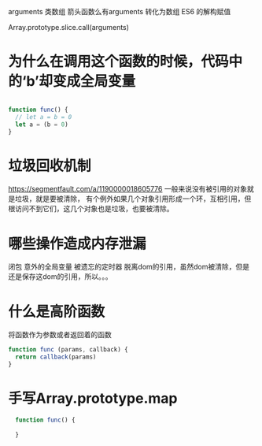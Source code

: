 arguments 类数组
箭头函数么有arguments
转化为数组
ES6 的解构赋值

Array.prototype.slice.call(arguments)

# 为什么在调用这个函数的时候，代码中的‘b’却变成全局变量
```js

function func() {
  // let a = b = 0
  let a = (b = 0)
}
```

# 垃圾回收机制
https://segmentfault.com/a/1190000018605776
一般来说没有被引用的对象就是垃圾，就是要被清除， 有个例外如果几个对象引用形成一个环，互相引用，但根访问不到它们，这几个对象也是垃圾，也要被清除。

# 哪些操作造成内存泄漏
闭包
意外的全局变量
被遗忘的定时器
脱离dom的引用，虽然dom被清除，但是还是保存这dom的引用，所以。。。

# 什么是高阶函数
将函数作为参数或者返回着的函数

```js
function func (params, callback) {
  return callback(params)
}
```

# 手写Array.prototype.map
```js
  function func() {
    
  }
```
